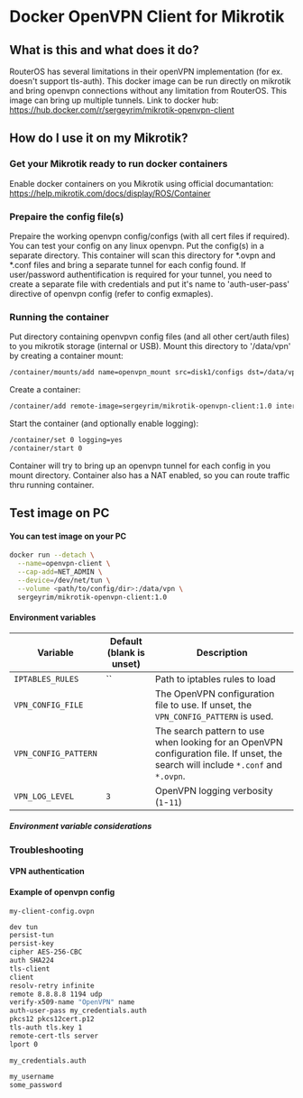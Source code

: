 # Docker OpenVPN Client for Mikrotik
## What is this and what does it do?
RouterOS has several limitations in their openVPN implementation (for ex. doesn't support tls-auth).
This docker image can be run directly on mikrotik and bring openvpn connections without any limitation from RouterOS.
This image can bring up multiple tunnels.
Link to docker hub: https://hub.docker.com/r/sergeyrim/mikrotik-openvpn-client

## How do I use it on my Mikrotik?
### Get your Mikrotik ready to run docker containers
Enable docker containers on you Mikrotik using official documantation: https://help.mikrotik.com/docs/display/ROS/Container

### Prepaire the config file(s)
Prepaire the working openvpn config/configs (with all cert files if required). You can test your config on any linux openvpn.
Put the config(s) in a separate directory. This container will scan this directory for *.ovpn and *.conf files and bring a separate tunnel for each config found.
If user/password authentification is required for your tunnel, you need to create a separate file with credentials and put it's name to 'auth-user-pass' directive of openvpn config (refer to config exmaples).

### Running the container
Put directory containing openvpvn config files (and all other cert/auth files) to you mikrotik storage (internal or USB).
Mount this directory to '/data/vpn' by creating a container mount:
```bash
/container/mounts/add name=openvpn_mount src=disk1/configs dst=/data/vpn
```
Create a container:
```bash
/container/add remote-image=sergeyrim/mikrotik-openvpn-client:1.0 interface=veth1 mounts=openvpn_mount
```
Start the container (and optionally enable logging):
```bash
/container/set 0 logging=yes
/container/start 0
```
Container will try to bring up an openvpn tunnel for each config in you mount directory.
Container also has a NAT enabled, so you can route traffic thru running container.


## Test image on PC

#### You can test image on your PC
```bash
docker run --detach \
  --name=openvpn-client \
  --cap-add=NET_ADMIN \
  --device=/dev/net/tun \
  --volume <path/to/config/dir>:/data/vpn \
  sergeyrim/mikrotik-openvpn-client:1.0
```


#### Environment variables
| Variable | Default (blank is unset) | Description |
| --- | --- | --- |
| `IPTABLES_RULES` | `` | Path to iptables rules to load |
| `VPN_CONFIG_FILE` | | The OpenVPN configuration file to use. If unset, the `VPN_CONFIG_PATTERN` is used. |
| `VPN_CONFIG_PATTERN` | | The search pattern to use when looking for an OpenVPN configuration file. If unset, the search will include `*.conf` and `*.ovpn`. |
| `VPN_LOG_LEVEL` | `3` | OpenVPN logging verbosity (`1`-`11`) |

##### Environment variable considerations

### Troubleshooting

#### VPN authentication

#### Example of openvpn config
`my-client-config.ovpn`
```bash
dev tun
persist-tun
persist-key
cipher AES-256-CBC
auth SHA224
tls-client
client
resolv-retry infinite
remote 8.8.8.8 1194 udp
verify-x509-name "OpenVPN" name
auth-user-pass my_credentials.auth
pkcs12 pkcs12cert.p12
tls-auth tls.key 1
remote-cert-tls server
lport 0
```

`my_credentials.auth`
```bash
my_username
some_password
```
